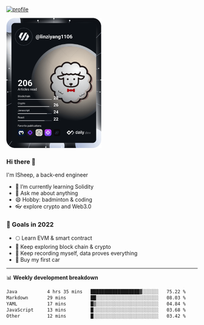 [![profile](http://img.codelin.xyz/hello-im-isheep.svg)](https://www.calligrapher.ai/)

<a href="https://app.daily.dev/linziyang1106"><img src="/devcard.png" width="250" alt="ISheep's Dev Card"/></a>

### Hi there 🐏

I'm ISheep, a back-end engineer

- 🔭 I’m currently learning Solidity
- 💬 Ask me about anything
- 😄 Hobby: badminton & coding
- 👓 explore crypto and Web3.0

### 🚀 Goals in 2022
+ 🌕 Learn EVM & smart contract
+ 🤔 Keep exploring block chain & crypto
+ 🐏 Keep recording myself, data proves everything
+ 🚗 Buy my first car

-------

📊 **Weekly development breakdown**
<!--START_SECTION:waka-->

```text
Java           4 hrs 35 mins   ██████████████████▓░░░░░░   75.22 %
Markdown       29 mins         ██░░░░░░░░░░░░░░░░░░░░░░░   08.03 %
YAML           17 mins         █▒░░░░░░░░░░░░░░░░░░░░░░░   04.84 %
JavaScript     13 mins         █░░░░░░░░░░░░░░░░░░░░░░░░   03.68 %
Other          12 mins         █░░░░░░░░░░░░░░░░░░░░░░░░   03.42 %
```

<!--END_SECTION:waka-->
